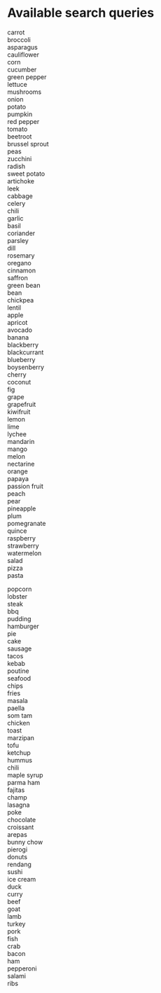 # Available search queries
carrot <br/>
broccoli <br/>
asparagus <br/>
cauliflower <br/>
corn <br/>
cucumber <br/>
green pepper<br/>
lettuce <br/>
mushrooms<br/> 
onion <br/> 
potato <br/>
pumpkin <br/>
red pepper <br/>
tomato <br/>
beetroot <br/>
brussel sprout <br/>
peas <br/>
zucchini <br/>
radish <br/>
sweet potato <br/>
artichoke <br/>
leek <br/>
cabbage <br/>
celery <br/>
chili <br/>
garlic <br/>
basil <br/>
coriander <br/>
parsley <br/>
dill <br/>
rosemary <br/>
oregano <br/>
cinnamon <br/>
saffron <br/>
green bean <br/>
bean <br/>
chickpea <br/>
lentil <br/>
apple <br/>
apricot <br/>
avocado <br/>
banana <br/>
blackberry <br/>
blackcurrant <br/>
blueberry <br/>
boysenberry <br/>
cherry <br/>
coconut <br/>
fig <br/>
grape <br/>
grapefruit <br/>
kiwifruit <br/>
lemon <br/>
lime <br/>
lychee <br/>
mandarin <br/>
mango <br/>
melon <br/>
nectarine <br/>
orange <br/>
papaya <br/>
passion fruit <br/>
peach <br/>
pear <br/>
pineapple <br/>
plum <br/>
pomegranate <br/>
quince <br/>
raspberry <br/>
strawberry <br/>
watermelon <br/>
salad <br/>
pizza <br/>
pasta <br/>

popcorn  <br/>
lobster <br/>
steak <br/>
bbq <br/>
pudding <br/>
hamburger <br/>
pie <br/>
cake <br/>
sausage <br/>
tacos <br/>
kebab <br/>
poutine <br/>
seafood <br/>
chips <br/>
fries <br/>
masala <br/>
paella <br/>
som tam <br/>
chicken <br/>
toast <br/>
marzipan <br/>
tofu <br/>
ketchup <br/>
hummus <br/>
chili <br/>
maple syrup <br/>
parma ham <br/>
fajitas <br/>
champ <br/>
lasagna <br/>
poke <br/>
chocolate <br/>
croissant <br/>
arepas <br/>
bunny chow <br/>
pierogi <br/>
donuts <br/>
rendang <br/>
sushi <br/>
ice cream <br/>
duck <br/>
curry <br/>
beef <br/>
goat <br/>
lamb <br/>
turkey <br/>
pork <br/>
fish <br/>
crab <br/>
bacon <br/>
ham <br/>
pepperoni <br/>
salami <br/>
ribs <br/>